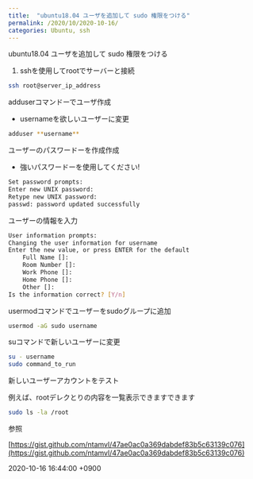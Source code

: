 ```yaml
---
title:  "ubuntu18.04 ユーザを追加して sudo 権限をつける"
permalink: /2020/10/2020-10-16/
categories: Ubuntu, ssh
---
```

ubuntu18.04 ユーザを追加して sudo 権限をつける

1. sshを使用してrootでサーバーと接続 

```bash
ssh root@server_ip_address

```

adduserコマンドーでユーザ作成

- usernameを欲しいユーザーに変更

```bash
adduser **username**

```

ユーザーのパスワードーを作成作成

- 強いパスワードーを使用してください!

```bash
Set password prompts:
Enter new UNIX password:
Retype new UNIX password:
passwd: password updated successfully

```

ユーザーの情報を入力

```bash
User information prompts:
Changing the user information for username
Enter the new value, or press ENTER for the default
    Full Name []:
    Room Number []:
    Work Phone []:
    Home Phone []:
    Other []:
Is the information correct? [Y/n]

```

usermodコマンドでユーザーをsudoグループに追加

```bash
usermod -aG sudo username

```

suコマンドで新しいユーザーに変更

```bash
su - username
sudo command_to_run

```

新しいユーザーアカウントをテスト

例えば、rootデレクとりの内容を一覧表示できますできます

```bash
sudo ls -la /root

```

参照

[https://gist.github.com/ntamvl/47ae0ac0a369dabdef83b5c63139c076](https://gist.github.com/ntamvl/47ae0ac0a369dabdef83b5c63139c076)

2020-10-16 16:44:00 +0900
